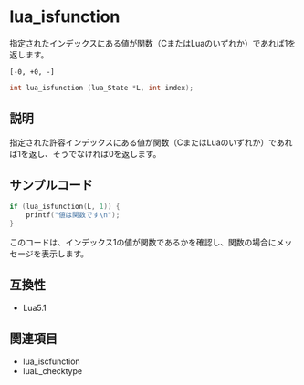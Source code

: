 # lua_isfunction

指定されたインデックスにある値が関数（CまたはLuaのいずれか）であれば1を返します。

`[-0, +0, -]`

```c
int lua_isfunction (lua_State *L, int index);
```

## 説明

指定された許容インデックスにある値が関数（CまたはLuaのいずれか）であれば1を返し、そうでなければ0を返します。

## サンプルコード

```c
if (lua_isfunction(L, 1)) {
    printf("値は関数です\n");
}
```

このコードは、インデックス1の値が関数であるかを確認し、関数の場合にメッセージを表示します。

## 互換性

- Lua5.1

## 関連項目

- lua_iscfunction
- luaL_checktype